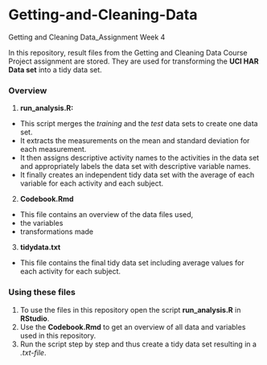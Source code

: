 # Getting-and-Cleaning-Data
Getting and Cleaning Data_Assignment Week 4

In this repository, result files from the Getting and Cleaning Data Course Project assignment are stored. They are used for transforming the **UCI HAR Data set** into a tidy data set.

### Overview

1. **run_analysis.R:**  
- This script merges the *training* and the *test* data sets to create one data set.  
- It extracts the measurements on the mean and standard deviation for each measurement.   
- It then assigns descriptive activity names to the activities in the data set and appropriately labels the data set with descriptive variable names. 
- It finally creates an independent tidy data set with the average of each variable for each activity and each subject.

2. **Codebook.Rmd**  
- This file contains an overview of the data files used,  
- the variables  
- transformations made

3. **tidydata.txt**
- This file contains the final tidy data set including average values for each activity for each subject.

### Using these files

1. To use the files in this repository open the script **run_analysis.R** in **RStudio**.
2. Use the **Codebook.Rmd** to get an overview of all data and variables used in this repository. 
3. Run the script step by step and thus create a tidy data set resulting in a *.txt-file*.
